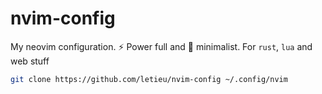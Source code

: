 # nvim-config
My neovim configuration. ⚡ Power full and 🔸 minimalist.
For `rust`, `lua` and web stuff

```bash
git clone https://github.com/letieu/nvim-config ~/.config/nvim
```
